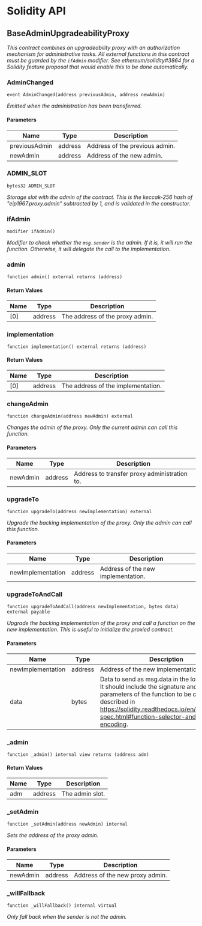 # Solidity API

## BaseAdminUpgradeabilityProxy

_This contract combines an upgradeability proxy with an authorization
mechanism for administrative tasks.
All external functions in this contract must be guarded by the
`ifAdmin` modifier. See ethereum/solidity#3864 for a Solidity
feature proposal that would enable this to be done automatically._

### AdminChanged

```solidity
event AdminChanged(address previousAdmin, address newAdmin)
```

_Emitted when the administration has been transferred._

#### Parameters

| Name | Type | Description |
| ---- | ---- | ----------- |
| previousAdmin | address | Address of the previous admin. |
| newAdmin | address | Address of the new admin. |

### ADMIN_SLOT

```solidity
bytes32 ADMIN_SLOT
```

_Storage slot with the admin of the contract.
This is the keccak-256 hash of "eip1967.proxy.admin" subtracted by 1, and is
validated in the constructor._

### ifAdmin

```solidity
modifier ifAdmin()
```

_Modifier to check whether the `msg.sender` is the admin.
If it is, it will run the function. Otherwise, it will delegate the call
to the implementation._

### admin

```solidity
function admin() external returns (address)
```

#### Return Values

| Name | Type | Description |
| ---- | ---- | ----------- |
| [0] | address | The address of the proxy admin. |

### implementation

```solidity
function implementation() external returns (address)
```

#### Return Values

| Name | Type | Description |
| ---- | ---- | ----------- |
| [0] | address | The address of the implementation. |

### changeAdmin

```solidity
function changeAdmin(address newAdmin) external
```

_Changes the admin of the proxy.
Only the current admin can call this function._

#### Parameters

| Name | Type | Description |
| ---- | ---- | ----------- |
| newAdmin | address | Address to transfer proxy administration to. |

### upgradeTo

```solidity
function upgradeTo(address newImplementation) external
```

_Upgrade the backing implementation of the proxy.
Only the admin can call this function._

#### Parameters

| Name | Type | Description |
| ---- | ---- | ----------- |
| newImplementation | address | Address of the new implementation. |

### upgradeToAndCall

```solidity
function upgradeToAndCall(address newImplementation, bytes data) external payable
```

_Upgrade the backing implementation of the proxy and call a function
on the new implementation.
This is useful to initialize the proxied contract._

#### Parameters

| Name | Type | Description |
| ---- | ---- | ----------- |
| newImplementation | address | Address of the new implementation. |
| data | bytes | Data to send as msg.data in the low level call. It should include the signature and the parameters of the function to be called, as described in https://solidity.readthedocs.io/en/v0.4.24/abi-spec.html#function-selector-and-argument-encoding. |

### _admin

```solidity
function _admin() internal view returns (address adm)
```

#### Return Values

| Name | Type | Description |
| ---- | ---- | ----------- |
| adm | address | The admin slot. |

### _setAdmin

```solidity
function _setAdmin(address newAdmin) internal
```

_Sets the address of the proxy admin._

#### Parameters

| Name | Type | Description |
| ---- | ---- | ----------- |
| newAdmin | address | Address of the new proxy admin. |

### _willFallback

```solidity
function _willFallback() internal virtual
```

_Only fall back when the sender is not the admin._

